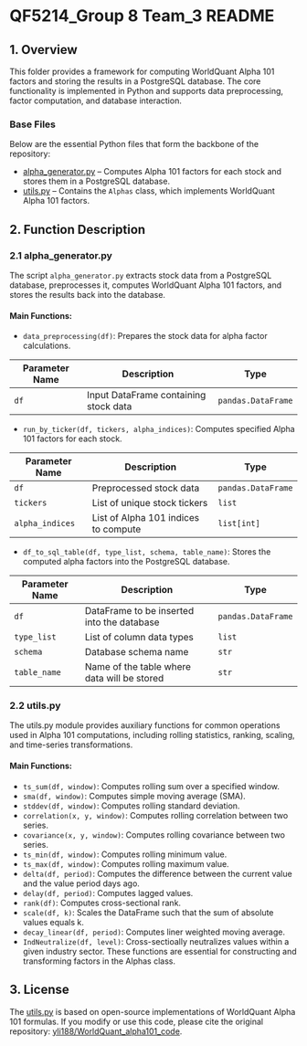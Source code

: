 # QF5214_Group 8 Team_3 README

## 1. Overview
This folder provides a framework for computing WorldQuant Alpha 101 factors and storing the results in a PostgreSQL database. The core functionality is implemented in Python and supports data preprocessing, factor computation, and database interaction.

### Base Files
Below are the essential Python files that form the backbone of the repository:
-   [alpha_generator.py](#alpha_generatorpy) – Computes Alpha 101 factors for each stock and stores them in a PostgreSQL database.
-   [utils.py](#utilspy) – Contains the `Alphas` class, which implements WorldQuant Alpha 101 factors.

## 2. Function Description
### 2.1 alpha_generator.py
The script `alpha_generator.py` extracts stock data from a PostgreSQL database, preprocesses it, computes WorldQuant Alpha 101 factors, and stores the results back into the database.

#### **Main Functions:**
- `data_preprocessing(df)`: Prepares the stock data for alpha factor calculations.

| Parameter Name | Description | Type |
|---------------|-------------|------|
| `df` | Input DataFrame containing stock data | `pandas.DataFrame` |
- `run_by_ticker(df, tickers, alpha_indices)`: Computes specified Alpha 101 factors for each stock.

| Parameter Name | Description | Type |
|---------------|-------------|------|
| `df` | Preprocessed stock data | `pandas.DataFrame` |
| `tickers` | List of unique stock tickers | `list` |
| `alpha_indices` | List of Alpha 101 indices to compute | `list[int]` |

- `df_to_sql_table(df, type_list, schema, table_name)`: Stores the computed alpha factors into the PostgreSQL database.

| Parameter Name | Description | Type |
|---------------|-------------|------|
| `df` | DataFrame to be inserted into the database | `pandas.DataFrame` |
| `type_list` | List of column data types | `list` |
| `schema` | Database schema name | `str` |
| `table_name` | Name of the table where data will be stored | `str` |

### 2.2 utils.py
The utils.py module provides auxiliary functions for common operations used in Alpha 101 computations, including rolling statistics, ranking, scaling, and time-series transformations.
#### Main Functions:
- `ts_sum(df, window)`: Computes rolling sum over a specified window.
- `sma(df, window)`: Computes simple moving average (SMA).
- `stddev(df, window)`: Computes rolling standard deviation.
- `correlation(x, y, window)`: Computes rolling correlation between two series.
- `covariance(x, y, window)`: Computes rolling covariance between two series.
- `ts_min(df, window)`: Computes rolling minimum value.
- `ts_max(df, window)`: Computes rolling maximum value.
- `delta(df, period)`: Computes the difference between the current value and the value period days ago.
- `delay(df, period)`: Computes lagged values.
- `rank(df)`: Computes cross-sectional rank.
- `scale(df, k)`: Scales the DataFrame such that the sum of absolute values equals k.
- `decay_linear(df, period)`: Computes liner weighted moving average.
- `IndNeutralize(df, level)`: Cross-sectioally neutralizes values within a given industry sector.
These functions are essential for constructing and transforming factors in the Alphas class.


## 3. License
The [utils.py](#utilspy) is based on open-source implementations of WorldQuant Alpha 101 formulas. If you modify or use this code, please cite the original repository: [yli188/WorldQuant_alpha101_code](https://github.com/yli188/WorldQuant_alpha101_code).

